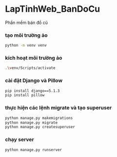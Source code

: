 # LapTinhWeb_BanDoCu
Phần mềm bán đồ cũ

### tạo môi trường ảo
```bash
python -m venv venv
```

### kích hoạt môi trường ảo
```bash
.\venv/Scripts/activate
```

### cài đặt Django và Pillow
```bash
pip install django==5.1.3
pip install pillow
```

### thực hiện các lệnh migrate và tạo superuser
```bash
python manage.py makemigrations
python manage.py migrate
python manage.py createsuperuser
```

### chạy server
```bash
python manage.py runserver
```